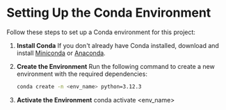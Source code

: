 # Setting Up the Conda Environment

Follow these steps to set up a Conda environment for this project:

1. **Install Conda**
   If you don't already have Conda installed, download and install [Miniconda](https://docs.conda.io/en/latest/miniconda.html) or [Anaconda](https://www.anaconda.com/).

2. **Create the Environment**
   Run the following command to create a new environment with the required dependencies:
   ```bash
   conda create -n <env_name> python=3.12.3

3. **Activate the Environment**
   conda activate <env_name>

